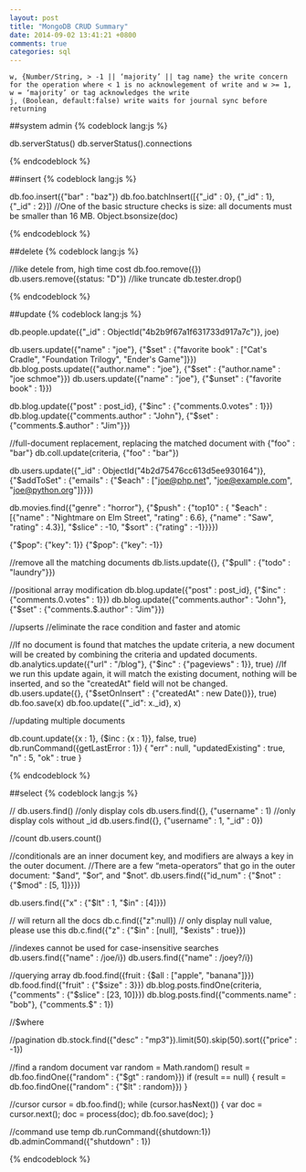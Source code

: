 ```yaml
---
layout: post
title: "MongoDB CRUD Summary"
date: 2014-09-02 13:41:21 +0800
comments: true
categories: sql
---
```


```
w, {Number/String, > -1 || ‘majority’ || tag name} the write concern for the operation where < 1 is no acknowlegement of write and w >= 1, w = ‘majority’ or tag acknowledges the write
j, (Boolean, default:false) write waits for journal sync before returning
```
##system admin
{% codeblock lang:js %}

db.serverStatus()
db.serverStatus().connections

{% endcodeblock %}

##insert
{% codeblock lang:js %}

db.foo.insert({"bar" : "baz"})
db.foo.batchInsert([{"_id" : 0}, {"_id" : 1}, {"_id" : 2}])
//One of the basic structure checks is size: all documents must be smaller than 16 MB.
Object.bsonsize(doc)

{% endcodeblock %}

##delete
{% codeblock lang:js %}

//like detele from, high time cost
db.foo.remove({})
db.users.remove({status: "D"})
//like truncate
db.tester.drop()

{% endcodeblock %}

##update
{% codeblock lang:js %}

db.people.update({"_id" : ObjectId("4b2b9f67a1f631733d917a7c")}, joe)

db.users.update({"name" : "joe"}, {"$set" : {"favorite book" : ["Cat's Cradle", "Foundation Trilogy", "Ender's Game"]}})
db.blog.posts.update({"author.name" : "joe"}, {"$set" : {"author.name" : "joe schmoe"}})
db.users.update({"name" : "joe"}, {"$unset" : {"favorite book" : 1}})


db.blog.update({"post" : post_id}, {"$inc" : {"comments.0.votes" : 1}})
db.blog.update({"comments.author" : "John"}, {"$set" : {"comments.$.author" : "Jim"}})


//full-document replacement, replacing the matched document with {"foo" : "bar"} 
db.coll.update(criteria, {"foo" : "bar"})

db.users.update({"_id" : ObjectId("4b2d75476cc613d5ee930164")},
                      {"$addToSet" : {"emails" : {"$each" : ["joe@php.net", "joe@example.com", "joe@python.org"]}}})

db.movies.find({"genre" : "horror"}, 
     {"$push" : {"top10" : {
          "$each" : [{"name" : "Nightmare on Elm Street", "rating" : 6.6}, {"name" : "Saw", "rating" : 4.3}],
          "$slice" : -10,
          "$sort" : {"rating" : -1}}}})

{"$pop": {"key": 1}}
{"$pop": {"key": -1}}


//remove all the matching documents
db.lists.update({}, {"$pull" : {"todo" : "laundry"}})

//positional array modification
db.blog.update({"post" : post_id}, {"$inc" : {"comments.0.votes" : 1}})
db.blog.update({"comments.author" : "John"}, {"$set" : {"comments.$.author" : "Jim"}})


//upserts
//eliminate the race condition and faster and atomic

//If no document is found that matches the update criteria, a new document will be created by combining the criteria and updated documents.
db.analytics.update({"url" : "/blog"}, {"$inc" : {"pageviews" : 1}}, true)
//If we run this update again, it will match the existing document, nothing will be inserted, and so the "createdAt" field will not be changed.
db.users.update({}, {"$setOnInsert" : {"createdAt" : new Date()}}, true)
db.foo.save(x)
db.foo.update({"_id": x._id}, x)

//updating multiple documents

db.count.update({x : 1}, {$inc : {x : 1}}, false, true) 
db.runCommand({getLastError : 1})
{
"err" : null,
"updatedExisting" : true, 
"n" : 5,
"ok" : true
}



{% endcodeblock %}

##select
{% codeblock lang:js %}

//
db.users.find()
//only display cols
db.users.find({}, {"username" : 1)
//only display cols without _id
db.users.find({}, {"username" : 1, "_id" : 0})

//count
db.users.count()

//conditionals are an inner document key, and modifiers are always a key in the outer document.
//There are a few “meta-operators” that go in the outer document: "$and“, "$or“, and "$not“.
db.users.find({"id_num" : {"$not" : {"$mod" : [5, 1]}}})

db.users.find({"x" : {"$lt" : 1, "$in" : [4]}})

// will return all the docs
db.c.find({"z":null})
// only display null value, please use this
db.c.find({"z" : {"$in" : [null], "$exists" : true}})

//indexes cannot be used for case-insensitive searches
db.users.find({"name" : /joe/i})
db.users.find({"name" : /joey?/i})

//querying array
db.food.find({fruit : {$all : ["apple", "banana"]}})
db.food.find({"fruit" : {"$size" : 3}})
db.blog.posts.findOne(criteria, {"comments" : {"$slice" : [23, 10]}})
db.blog.posts.find({"comments.name" : "bob"}, {"comments.$" : 1})

//$where

//pagination
db.stock.find({"desc" : "mp3"}).limit(50).skip(50).sort({"price" : -1})

//find a random document
var random = Math.random()
result = db.foo.findOne({"random" : {"$gt" : random}}) 
if (result == null) {
  result = db.foo.findOne({"random" : {"$lt" : random}}) 
} 


//cursor
cursor = db.foo.find();
while (cursor.hasNext()) {
  var doc = cursor.next();
  doc = process(doc);
  db.foo.save(doc);
}

//command
use temp
db.runCommand({shutdown:1})
db.adminCommand({"shutdown" : 1}) 


{% endcodeblock %}

